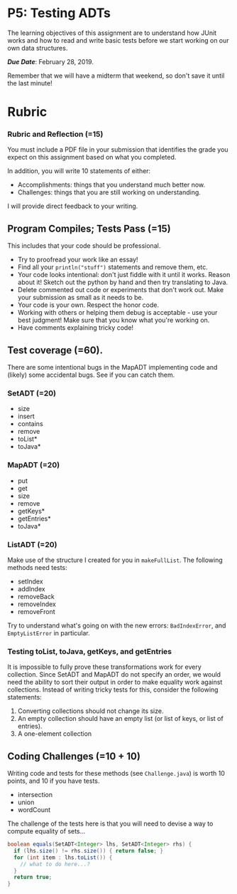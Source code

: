 # P5: Testing ADTs

The learning objectives of this assignment are to understand how JUnit works and how to read and write basic tests before we start working on our own data structures.

***Due Date***: February 28, 2019.

Remember that we will have a midterm that weekend, so don't save it until the last minute!

# Rubric

### Rubric and Reflection (=15)

You must include a PDF file in your submission that identifies the grade you expect on this assignment based on what you completed. 

In addition, you will write 10 statements of either:
 - Accomplishments: things that you understand much better now.
 - Challenges: things that you are still working on understanding.

I will provide direct feedback to your writing.

## Program Compiles; Tests Pass (=15)
This includes that your code should be professional. 
- Try to proofread your work like an essay! 
- Find all your ``println("stuff")`` statements and remove them, etc.
- Your code looks intentional: don't just fiddle with it until it works. Reason about it! Sketch out the python by hand and then try translating to Java.
- Delete commented out code or experiments that don't work out. Make your submission as small as it needs to be.
- Your code is your own. Respect the honor code.
- Working with others or helping them debug is acceptable - use your best judgment! Make sure that you know what you're working on.
- Have comments explaining tricky code!

## Test coverage (=60).

There are some intentional bugs in the MapADT implementing code and (likely) some accidental bugs. See if you can catch them.

### SetADT (=20)

- size
- insert
- contains
- remove
- toList*
- toJava*

### MapADT (=20)

- put
- get
- size
- remove
- getKeys*
- getEntries*
- toJava*


### ListADT (=20)

Make use of the structure I created for you in ``makeFullList``. The following methods need tests:

- setIndex
- addIndex
- removeBack
- removeIndex
- removeFront

Try to understand what's going on with the new errors: ``BadIndexError``, and ``EmptyListError`` in particular.

### Testing toList, toJava, getKeys, and getEntries

It is impossible to fully prove these transformations work for every collection. Since SetADT and MapADT do not specify an order, we would need the ability to sort their output in order to make equality work against collections. Instead of writing tricky tests for this, consider the following statements:

1. Converting collections should not change its size.
2. An empty collection should have an empty list (or list of keys, or list of entries).
3. A one-element collection 

## Coding Challenges (=10 + 10)

Writing code and tests for these methods (see ``Challenge.java``) is worth 10 points, and 10 if you have tests.

 - intersection
 - union
 - wordCount
 
 The challenge of the tests here is that you will need to devise a way to compute equality of sets...
 
 ```java
 boolean equals(SetADT<Integer> lhs, SetADT<Integer> rhs) {
   if (lhs.size() != rhs.size()) { return false; }
   for (int item : lhs.toList()) {
     // what to do here...?
   }
   return true;
 }
 ```

